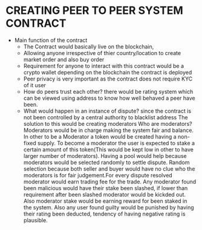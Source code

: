 # CREATING PEER TO PEER SYSTEM CONTRACT
-   Main function of the contract
    * The Contract would basically live on the blockchain,
    * Allowing anyone irrespective of thier country/location to create market order and also buy order
    * Requirement for anyone to interact with this contract would be a crypto wallet depending on the 
        blockchain the contract is deployed
    * Peer privacy is very important as the contract does not require KYC of it user
    * How do peers trust each other? there would be rating system which can be viewed using address to know 
        how well behaved a peer have been.
    * What would happen in an instance of dispute? since the contract is not been controlled by a central 
        authority to blacklist address
        The solution to this would be creating moderators
        Who are moderators? Moderators would be in charge making the system fair and balance.
        In other to be a Moderator a token would be created having a non-fixed supply.
        To become a moderator the user is expected to stake a certain amount of this token(This would
        be kept low in other to have larger number of moderators).
        Having a pool would help because moderators would be selected randomly to settle dispute.
        Random selection because both seller and buyer would have no clue who the moderators is for fair judgement.For every dispute resolved moderator would earn trading fee for the trade. Any moderator found been malicious would have their stake been slashed, if lower than requirement after been slashed moderator would be kickded out.
        Also moderator stake would be earning reward for been staked in the system.
        Also any user found guilty would be punished by having their rating been deducted, tendency of having negative rating is plausible.
